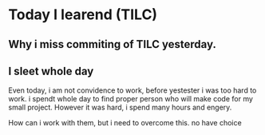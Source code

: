 # Today I learend (TILC)

## Why i miss commiting of TILC yesterday.

## I sleet whole day
Even today, i am not convidence to work, before yestester i was too hard to work. i spendt whole day to find proper person who will make code for my small project. However it was hard, i spend many hours and engery. 

How can i work with them, but i need to overcome this. no have choice

